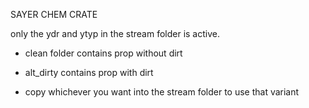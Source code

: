 SAYER CHEM CRATE

only the ydr and ytyp in the stream folder is active. 
- clean folder contains prop without dirt
- alt_dirty contains prop with dirt

- copy whichever you want into the stream folder to use that variant
